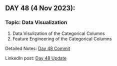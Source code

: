 
## **DAY 48 (4 Nov 2023):**
### Topic: Data Visualization

1. Data Visulization of the Categorical Columns
2. Feature Engineering of the Categorical Columns

Detailed Notes: [Day 48 Commit](https://github.com/ds-teja/100_Days_MLDL/tree/main/48.%20Day%2048%20-%20Visualization%20of%20Big%20Mart%20Sales)

LinkedIn post: [Day 48 Update](https://www.linkedin.com/posts/ravi6123_github-ds-teja100daysmldl-hello-data-activity-7127006554800738304-ycOp?utm_source=share&utm_medium=member_desktop)